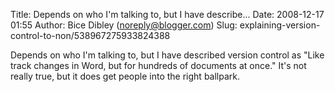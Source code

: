 Title: Depends on who I'm talking to, but I have describe...
Date: 2008-12-17 01:55
Author: Bice Dibley (noreply@blogger.com)
Slug: explaining-version-control-to-non/538967275933824388

Depends on who I'm talking to, but I have described version control as
"Like track changes in Word, but for hundreds of documents at once."
It's not really true, but it does get people into the right ballpark.

